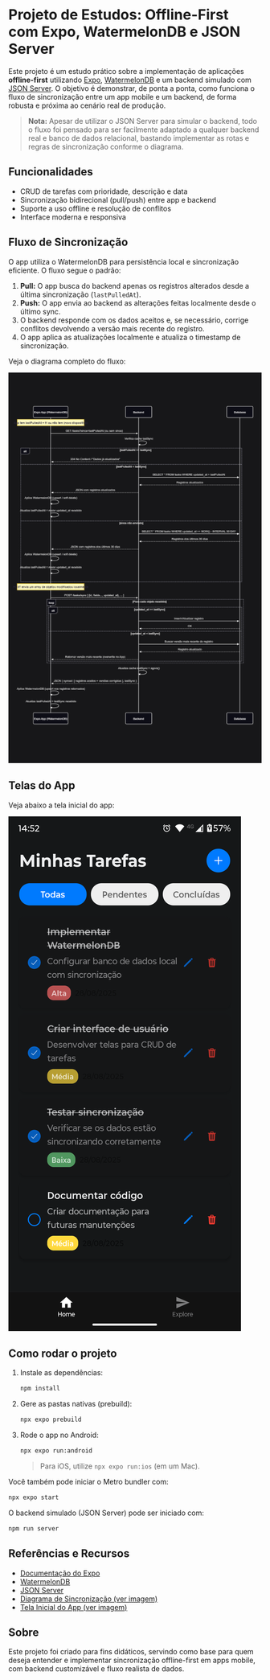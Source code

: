 # Projeto de Estudos: Offline-First com Expo, WatermelonDB e JSON Server

Este projeto é um estudo prático sobre a implementação de aplicações **offline-first** utilizando [Expo](https://expo.dev), [WatermelonDB](https://watermelondb.dev/) e um backend simulado com [JSON Server](https://github.com/typicode/json-server). O objetivo é demonstrar, de ponta a ponta, como funciona o fluxo de sincronização entre um app mobile e um backend, de forma robusta e próxima ao cenário real de produção.

> **Nota:** Apesar de utilizar o JSON Server para simular o backend, todo o fluxo foi pensado para ser facilmente adaptado a qualquer backend real e banco de dados relacional, bastando implementar as rotas e regras de sincronização conforme o diagrama.

## Funcionalidades

- CRUD de tarefas com prioridade, descrição e data
- Sincronização bidirecional (pull/push) entre app e backend
- Suporte a uso offline e resolução de conflitos
- Interface moderna e responsiva

## Fluxo de Sincronização

O app utiliza o WatermelonDB para persistência local e sincronização eficiente. O fluxo segue o padrão:

1. **Pull:** O app busca do backend apenas os registros alterados desde a última sincronização (`lastPulledAt`).
2. **Push:** O app envia ao backend as alterações feitas localmente desde o último sync.
3. O backend responde com os dados aceitos e, se necessário, corrige conflitos devolvendo a versão mais recente do registro.
4. O app aplica as atualizações localmente e atualiza o timestamp de sincronização.

Veja o diagrama completo do fluxo:

![Diagrama de Sincronização](./assets/readme/diagram.png)

## Telas do App

Veja abaixo a tela inicial do app:

![Tela Inicial](./assets/readme/home.png)

## Como rodar o projeto

1. Instale as dependências:

   ```bash
   npm install
   ```

2. Gere as pastas nativas (prebuild):

   ```bash
   npx expo prebuild
   ```

3. Rode o app no Android:

   ```bash
   npx expo run:android
   ```

   > Para iOS, utilize `npx expo run:ios` (em um Mac).

Você também pode iniciar o Metro bundler com:

```bash
npx expo start
```

O backend simulado (JSON Server) pode ser iniciado com:

```bash
npm run server
```

## Referências e Recursos

- [Documentação do Expo](https://docs.expo.dev/)
- [WatermelonDB](https://watermelondb.dev/)
- [JSON Server](https://github.com/typicode/json-server)
- [Diagrama de Sincronização (ver imagem)](./assets/readme/diagram.png)
- [Tela Inicial do App (ver imagem)](./assets/readme/home.png)

## Sobre

Este projeto foi criado para fins didáticos, servindo como base para quem deseja entender e implementar sincronização offline-first em apps mobile, com backend customizável e fluxo realista de dados.
